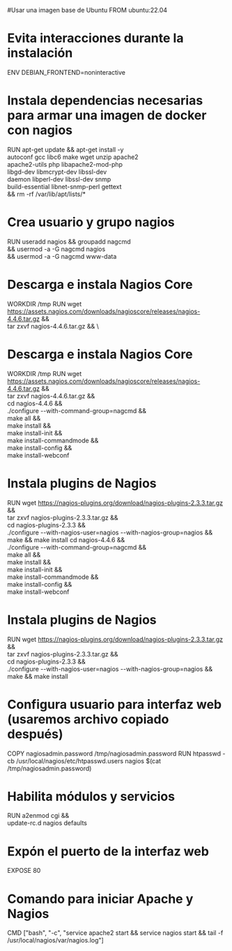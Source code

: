  #Usar una imagen base de Ubuntu
FROM ubuntu:22.04

# Evita interacciones durante la instalación
ENV DEBIAN_FRONTEND=noninteractive

# Instala dependencias necesarias para armar una imagen de docker con nagios
RUN apt-get update && apt-get install -y \
    autoconf gcc libc6 make wget unzip apache2 \
    apache2-utils php libapache2-mod-php \
    libgd-dev libmcrypt-dev libssl-dev \
    daemon libperl-dev libssl-dev snmp \
    build-essential libnet-snmp-perl gettext \
    && rm -rf /var/lib/apt/lists/*

# Crea usuario y grupo nagios
RUN useradd nagios && groupadd nagcmd \
    && usermod -a -G nagcmd nagios \
    && usermod -a -G nagcmd www-data

# Descarga e instala Nagios Core
WORKDIR /tmp
RUN wget https://assets.nagios.com/downloads/nagioscore/releases/nagios-4.4.6.tar.gz && \
    tar zxvf nagios-4.4.6.tar.gz && \
# Descarga e instala Nagios Core
WORKDIR /tmp
RUN wget https://assets.nagios.com/downloads/nagioscore/releases/nagios-4.4.6.tar.gz && \
    tar zxvf nagios-4.4.6.tar.gz && \
    cd nagios-4.4.6 && \
    ./configure --with-command-group=nagcmd && \
    make all && \
    make install && \
    make install-init && \
    make install-commandmode && \
    make install-config && \
    make install-webconf

# Instala plugins de Nagios
RUN wget https://nagios-plugins.org/download/nagios-plugins-2.3.3.tar.gz && \
    tar zxvf nagios-plugins-2.3.3.tar.gz && \
    cd nagios-plugins-2.3.3 && \
    ./configure --with-nagios-user=nagios --with-nagios-group=nagios && \
    make && make install
    cd nagios-4.4.6 && \
    ./configure --with-command-group=nagcmd && \
    make all && \
    make install && \
    make install-init && \
    make install-commandmode && \
    make install-config && \
    make install-webconf
# Instala plugins de Nagios
RUN wget https://nagios-plugins.org/download/nagios-plugins-2.3.3.tar.gz && \
    tar zxvf nagios-plugins-2.3.3.tar.gz && \
    cd nagios-plugins-2.3.3 && \
    ./configure --with-nagios-user=nagios --with-nagios-group=nagios && \
    make && make install

# Configura usuario para interfaz web (usaremos archivo copiado después)
COPY nagiosadmin.password /tmp/nagiosadmin.password
RUN htpasswd -cb /usr/local/nagios/etc/htpasswd.users nagios $(cat /tmp/nagiosadmin.password)

# Habilita módulos y servicios
RUN a2enmod cgi && \
    update-rc.d nagios defaults

# Expón el puerto de la interfaz web
EXPOSE 80

# Comando para iniciar Apache y Nagios
CMD ["bash", "-c", "service apache2 start && service nagios start && tail -f /usr/local/nagios/var/nagios.log"]

